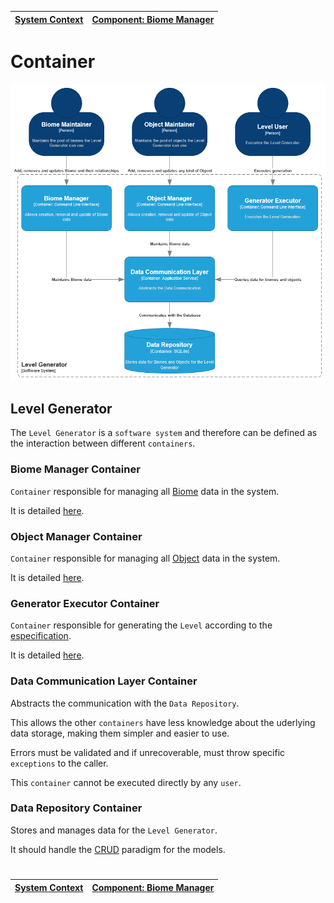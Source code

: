 | [System Context](system.md) | [Component: Biome Manager](component_biome.md) |
| --------------------------- | ---------------------------------------------- |

# Container

![Container](diagrams/imgs/container.png)

## Level Generator

The `Level Generator` is a `software system` and therefore can be defined as the interaction between different `containers`.

### Biome Manager Container

`Container` responsible for managing all [Biome](../requirements/definitions/biome_definition.md) data in the system.

It is detailed [here](component_biome.md).

### Object Manager Container

`Container` responsible for managing all [Object](../requirements/definitions/object_definition.md) data in the system.

It is detailed [here](component_object.md).

### Generator Executor Container

`Container` responsible for generating the `Level` according to the [especification](../requirements/generation/levels.md).

It is detailed [here](component_executor.md).

### Data Communication Layer Container

Abstracts the communication with the `Data Repository`.

This allows the other `containers` have less knowledge about the uderlying data storage, making them simpler and easier to use.

Errors must be validated and if unrecoverable, must throw specific `exceptions` to the caller.

This `container` cannot be executed directly by any `user`.

### Data Repository Container

Stores and manages data for the `Level Generator`.

It should handle the [CRUD](https://en.wikipedia.org/wiki/Create,_read,_update_and_delete) paradigm for the models.

#

| [System Context](system.md) | [Component: Biome Manager](component_biome.md) |
| --------------------------- | ---------------------------------------------- |
